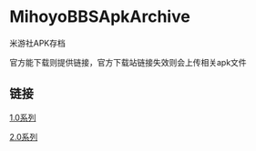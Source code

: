 # MihoyoBBSApkArchive

米游社APK存档

官方能下载则提供链接，官方下载站链接失效则会上传相关apk文件

## 链接

[1.0系列](1.x.md)

[2.0系列](2.x.md)
